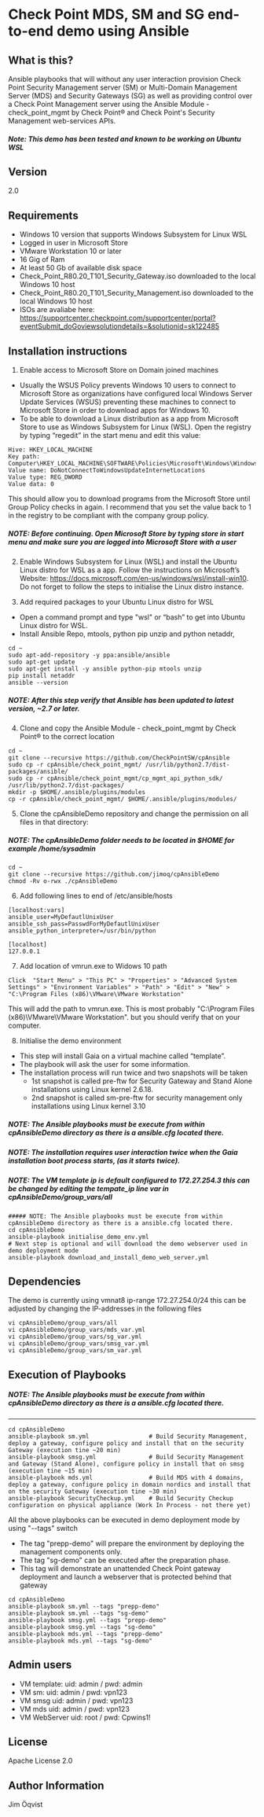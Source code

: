 Check Point MDS, SM and SG end-to-end demo using Ansible
=========

What is this?
------------

Ansible playbooks that will without any user interaction provision Check Point Security Management server (SM) or Multi-Domain Management Server (MDS) and Security Gateways (SG) as well as providing control over a Check Point Management server using the Ansible Module - check_point_mgmt by Check Point® and Check Point's Security Management web-services APIs.
##### Note: This demo has been tested and known to be working on Ubuntu WSL

Version
------------
2.0

Requirements
------------
- Windows 10 version that supports Windows Subsystem for Linux WSL
- Logged in user in Microsoft Store
- VMware Workstation 10 or later
- 16 Gig of Ram
- At least 50 Gb of available disk space
- Check_Point_R80.20_T101_Security_Gateway.iso downloaded to the local Windows 10 host
- Check_Point_R80.20_T101_Security_Management.iso downloaded to the local Windows 10 host
- ISOs are avaliabe here: https://supportcenter.checkpoint.com/supportcenter/portal?eventSubmit_doGoviewsolutiondetails=&solutionid=sk122485

Installation instructions
--------------
1. Enable access to Microsoft Store on Domain joined machines
 - Usually the WSUS Policy prevents Windows 10 users to connect to Microsoft Store as organizations have configured local Windows Server Update Services (WSUS) preventing these machines to connect to Microsoft Store in order to download apps for Windows 10.
 - To be able to download a Linux distribution as a app from Microsoft Store to use as Windows Subsystem for Linux (WSL). Open the registry by typing “regedit” in the start menu and edit this value:
```
Hive: HKEY_LOCAL_MACHINE 
Key path: Computer\HKEY_LOCAL_MACHINE\SOFTWARE\Policies\Microsoft\Windows\WindowsUpdate 
Value name: DoNotConnectToWindowsUpdateInternetLocations 
Value type: REG_DWORD 
Value data: 0
```
This should allow you to download programs from the Microsoft Store until Group Policy checks in again.
I recommend that you set the value back to 1 in the registry to be compliant with the company group policy.
##### NOTE: Before continuing. Open Microsoft Store by typing store in start menu and make sure you are logged into Microsoft Store with a user

2. Enable Windows Subsystem for Linux (WSL) and install the Ubuntu Linux distro for WSL as a app.
Follow the instructions on Microsoft’s Website: https://docs.microsoft.com/en-us/windows/wsl/install-win10. Do not forget to follow the steps to initialise the Linux distro instance.

3. Add required packages to your Ubuntu Linux distro for WSL
 - Open a command prompt and type "wsl" or “bash” to get into Ubuntu Linux distro for WSL.
 - Install Ansible Repo, mtools, python pip unzip and python netaddr, 
```
cd ~
sudo apt-add-repository -y ppa:ansible/ansible
sudo apt-get update
sudo apt-get install -y ansible python-pip mtools unzip
pip install netaddr
ansible --version
```
##### NOTE: After this step verify that Ansible has been updated to latest version, ~2.7 or later. 

4. Clone and copy the Ansible Module - check_point_mgmt by Check Point® to the correct location
```
cd ~
git clone --recursive https://github.com/CheckPointSW/cpAnsible
sudo cp -r cpAnsible/check_point_mgmt/ /usr/lib/python2.7/dist-packages/ansible/
sudo cp -r cpAnsible/check_point_mgmt/cp_mgmt_api_python_sdk/ /usr/lib/python2.7/dist-packages/
mkdir -p $HOME/.ansible/plugins/modules
cp -r cpAnsible/check_point_mgmt/ $HOME/.ansible/plugins/modules/
```

5. Clone the cpAnsibleDemo repository and change the permission on all files in that directory:
##### NOTE: The cpAnsibleDemo folder needs to be located in $HOME for example /home/sysadmin
```
cd ~
git clone --recursive https://github.com/jimoq/cpAnsibleDemo
chmod -Rv o-rwx ./cpAnsibleDemo
```

6. Add following lines to end of /etc/ansible/hosts
```
[localhost:vars]
ansible_user=MyDefautlUnixUser
ansible_ssh_pass=PasswdForMyDefautlUnixUser
ansible_python_interpreter=/usr/bin/python

[localhost]
127.0.0.1 
```

7. Add location of vmrun.exe to Widows 10 path
```
Click  "Start Menu" > "This PC" > "Properties" > "Advanced System Settings" > "Environment Variables" > "Path" > "Edit" > "New" > "C:\Program Files (x86)\VMware\VMware Workstation"
```
This will add the path to vmrun.exe. This is most probably "C:\Program Files (x86)\VMware\VMware Workstation". but you should verify that on your computer.

8. Initialise the demo environment
 * This step will install Gaia on a virtual machine called “template”.
 * The playbook will ask the user for some information. 
 * The installation process will run twice and two snapshots will be taken
   *   1st snapshot is called pre-ftw for Security Gateway and Stand Alone installations using Linux kernel 2.6.18. 
   *   2nd snapshot is called sm-pre-ftw for security management only installations using Linux kernel 3.10 
##### NOTE: The Ansible playbooks must be execute from within cpAnsibleDemo directory as there is a ansible.cfg located there.
##### NOTE: The installation requires user interaction twice when the Gaia installation boot process starts, (as it starts twice).
##### NOTE: The VM template ip is default configured to 172.27.254.3 this can be changed by editing the tempate_ip line var in cpAnsibleDemo/group_vars/all


```
##### NOTE: The Ansible playbooks must be execute from within cpAnsibleDemo directory as there is a ansible.cfg located there.
cd cpAnsibleDemo
ansible-playbook initialise_demo_env.yml
# Next step is optional and will download the demo webserver used in demo deployment mode
ansible-playbook download_and_install_demo_web_server.yml
```

Dependencies
------------
The demo is currently using vmnat8 ip-range 172.27.254.0/24 this can be adjusted by changing the IP-addresses in the following files
```
vi cpAnsibleDemo/group_vars/all
vi cpAnsibleDemo/group_vars/mds_var.yml
vi cpAnsibleDemo/group_vars/sg_var.yml
vi cpAnsibleDemo/group_vars/smsg_var.yml
vi cpAnsibleDemo/group_vars/sm_var.yml
```

Execution of Playbooks
------------
##### NOTE: The Ansible playbooks must be execute from within cpAnsibleDemo directory as there is a ansible.cfg located there.

----------------
```
cd cpAnsibleDemo
ansible-playbook sm.yml                 # Build Security Management, deploy a gateway, configure policy and install that on the security Gateway (execution tine ~20 min)
ansible-playbook smsg.yml               # Build Security Management and Gateway (Stand Alone), configure policy in install that on smsg (execution tine ~15 min)
ansible-playbook mds.yml                # Build MDS with 4 domains,  deploy a gateway, configure policy in domain nordics and install that on the security Gateway (execution tine ~30 min)
ansible-playbook SecurityCheckup.yml    # Build Security Checkup configuration on physical appliance (Work In Process - not there yet)
```
All the above playbooks can be executed in demo deployment mode by using "--tags" switch
 * The tag "prepp-demo" will prepare the environment by deploying the management components only.
 * The tag "sg-demo" can be executed after the preparation phase.
 * This tag will demonstrate an unattended Check Point gateway deployment and launch a webserver that is protected behind that gateway
```
cd cpAnsibleDemo
ansible-playbook sm.yml --tags "prepp-demo" 
ansible-playbook sm.yml --tags "sg-demo" 
ansible-playbook smsg.yml --tags "prepp-demo" 
ansible-playbook smsg.yml --tags "sg-demo" 
ansible-playbook mds.yml --tags "prepp-demo" 
ansible-playbook mds.yml --tags "sg-demo" 
```

Admin users
-------
- VM template:    uid: admin / pwd: admin
- VM sm:          uid: admin / pwd: vpn123
- VM smsg         uid: admin / pwd: vpn123
- VM mds          uid: admin / pwd: vpn123
- VM WebServer    uid: root / pwd: Cpwins1!

License
-------
Apache License 2.0

Author Information
------------------
Jim Öqvist
